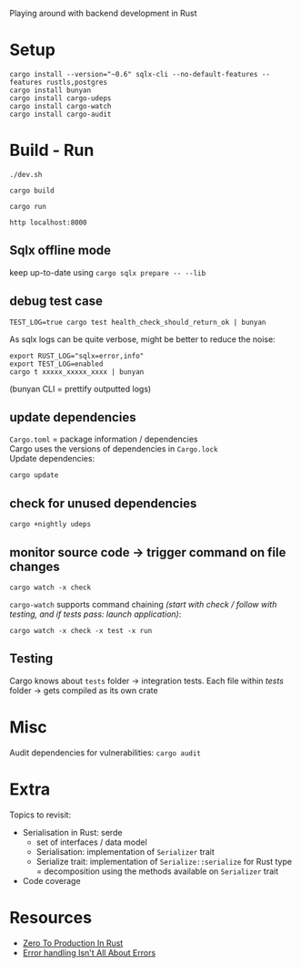 Playing around with backend development in Rust

# Setup

```
cargo install --version="~0.6" sqlx-cli --no-default-features --features rustls,postgres
cargo install bunyan
cargo install cargo-udeps
cargo install cargo-watch
cargo install cargo-audit
```


# Build - Run

```
./dev.sh

cargo build

cargo run

http localhost:8000

```

## Sqlx offline mode

keep up-to-date using `cargo sqlx prepare -- --lib`  

## debug test case

```
TEST_LOG=true cargo test health_check_should_return_ok | bunyan
```

As sqlx logs can be quite verbose, might be better to reduce the noise:

```
export RUST_LOG="sqlx=error,info"
export TEST_LOG=enabled
cargo t xxxxx_xxxxx_xxxx | bunyan
```

(bunyan CLI = prettify outputted logs)

## update dependencies

`Cargo.toml` = package information / dependencies    
Cargo uses the versions of dependencies in `Cargo.lock`    
Update dependencies:    

```
cargo update
```

## check for unused dependencies

```
cargo +nightly udeps
```

## monitor source code -> trigger command on file changes

```
cargo watch -x check
```

`cargo-watch` supports command chaining *(start with check / follow with testing, and if tests pass: launch application)*:

```
cargo watch -x check -x test -x run
```

## Testing

Cargo knows about `tests` folder -> integration tests.
Each file within _tests_ folder -> gets compiled as its own crate

# Misc

Audit dependencies for vulnerabilities: `cargo audit`

# Extra

Topics to revisit:

- Serialisation in Rust: serde
  - set of interfaces / data model
  - Serialisation: implementation of `Serializer` trait
  - Serialize trait: implementation of `Serialize::serialize` for Rust type = decomposition using the methods available on `Serializer` trait
- Code coverage

# Resources

- [Zero To Production In Rust](https://www.zero2prod.com/)
- [Error handling Isn't All About Errors](https://www.youtube.com/watch?v=rAF8mLI0naQ)
